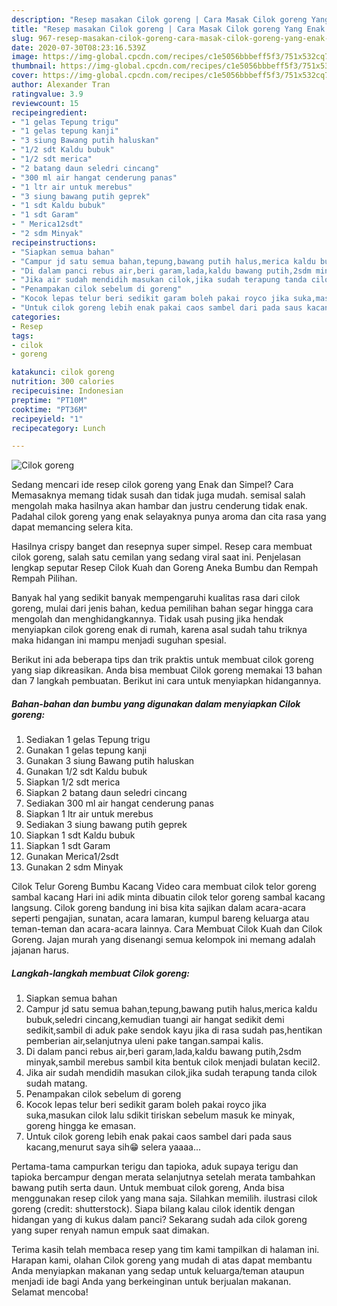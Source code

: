 ```yaml
---
description: "Resep masakan Cilok goreng | Cara Masak Cilok goreng Yang Enak Dan Mudah"
title: "Resep masakan Cilok goreng | Cara Masak Cilok goreng Yang Enak Dan Mudah"
slug: 967-resep-masakan-cilok-goreng-cara-masak-cilok-goreng-yang-enak-dan-mudah
date: 2020-07-30T08:23:16.539Z
image: https://img-global.cpcdn.com/recipes/c1e5056bbbeff5f3/751x532cq70/cilok-goreng-foto-resep-utama.jpg
thumbnail: https://img-global.cpcdn.com/recipes/c1e5056bbbeff5f3/751x532cq70/cilok-goreng-foto-resep-utama.jpg
cover: https://img-global.cpcdn.com/recipes/c1e5056bbbeff5f3/751x532cq70/cilok-goreng-foto-resep-utama.jpg
author: Alexander Tran
ratingvalue: 3.9
reviewcount: 15
recipeingredient:
- "1 gelas Tepung trigu"
- "1 gelas tepung kanji"
- "3 siung Bawang putih haluskan"
- "1/2 sdt Kaldu bubuk"
- "1/2 sdt merica"
- "2 batang daun seledri cincang"
- "300 ml air hangat cenderung panas"
- "1 ltr air untuk merebus"
- "3 siung bawang putih geprek"
- "1 sdt Kaldu bubuk"
- "1 sdt Garam"
- " Merica12sdt"
- "2 sdm Minyak"
recipeinstructions:
- "Siapkan semua bahan"
- "Campur jd satu semua bahan,tepung,bawang putih halus,merica kaldu bubuk,seledri cincang,kemudian tuangi air hangat sedikit demi sedikit,sambil di aduk pake sendok kayu jika di rasa sudah pas,hentikan pemberian air,selanjutnya uleni pake tangan.sampai kalis."
- "Di dalam panci rebus air,beri garam,lada,kaldu bawang putih,2sdm minyak,sambil merebus sambil kita bentuk cilok menjadi bulatan kecil2."
- "Jika air sudah mendidih masukan cilok,jika sudah terapung tanda cilok sudah matang."
- "Penampakan cilok sebelum di goreng"
- "Kocok lepas telur beri sedikit garam boleh pakai royco jika suka,masukan cilok lalu sdikit tiriskan sebelum masuk ke minyak, goreng hingga ke emasan."
- "Untuk cilok goreng lebih enak pakai caos sambel dari pada saus kacang,menurut saya sih😁 selera yaaaa..."
categories:
- Resep
tags:
- cilok
- goreng

katakunci: cilok goreng 
nutrition: 300 calories
recipecuisine: Indonesian
preptime: "PT10M"
cooktime: "PT36M"
recipeyield: "1"
recipecategory: Lunch

---
```



![Cilok goreng](https://img-global.cpcdn.com/recipes/c1e5056bbbeff5f3/751x532cq70/cilok-goreng-foto-resep-utama.jpg)

Sedang mencari ide resep cilok goreng yang Enak dan Simpel? Cara Memasaknya memang tidak susah dan tidak juga mudah. semisal salah mengolah maka hasilnya akan hambar dan justru cenderung tidak enak. Padahal cilok goreng yang enak selayaknya punya aroma dan cita rasa yang dapat memancing selera kita.

Hasilnya crispy banget dan resepnya super simpel. Resep cara membuat cilok goreng, salah satu cemilan yang sedang viral saat ini. Penjelasan lengkap seputar Resep Cilok Kuah dan Goreng Aneka Bumbu dan Rempah Rempah Pilihan.

Banyak hal yang sedikit banyak mempengaruhi kualitas rasa dari cilok goreng, mulai dari jenis bahan, kedua pemilihan bahan segar hingga cara mengolah dan menghidangkannya. Tidak usah pusing jika hendak menyiapkan cilok goreng enak di rumah, karena asal sudah tahu triknya maka hidangan ini mampu menjadi suguhan spesial.


Berikut ini ada beberapa tips dan trik praktis untuk membuat cilok goreng yang siap dikreasikan. Anda bisa membuat Cilok goreng memakai 13 bahan dan 7 langkah pembuatan. Berikut ini cara untuk menyiapkan hidangannya.

<!--inarticleads1-->

##### Bahan-bahan dan bumbu yang digunakan dalam menyiapkan Cilok goreng:

1. Sediakan 1 gelas Tepung trigu
1. Gunakan 1 gelas tepung kanji
1. Gunakan 3 siung Bawang putih haluskan
1. Gunakan 1/2 sdt Kaldu bubuk
1. Siapkan 1/2 sdt merica
1. Siapkan 2 batang daun seledri cincang
1. Sediakan 300 ml air hangat cenderung panas
1. Siapkan 1 ltr air untuk merebus
1. Sediakan 3 siung bawang putih geprek
1. Siapkan 1 sdt Kaldu bubuk
1. Siapkan 1 sdt Garam
1. Gunakan  Merica1/2sdt
1. Gunakan 2 sdm Minyak


Cilok Telur Goreng Bumbu Kacang Video cara membuat cilok telor goreng sambal kacang Hari ini adik minta dibuatin cilok telor goreng sambal kacang langsung. Cilok goreng bandung ini bisa kita sajikan dalam acara-acara seperti pengajian, sunatan, acara lamaran, kumpul bareng keluarga atau teman-teman dan acara-acara lainnya. Cara Membuat Cilok Kuah dan Cilok Goreng. Jajan murah yang disenangi semua kelompok ini memang adalah jajanan harus. 

<!--inarticleads2-->

##### Langkah-langkah membuat Cilok goreng:

1. Siapkan semua bahan
1. Campur jd satu semua bahan,tepung,bawang putih halus,merica kaldu bubuk,seledri cincang,kemudian tuangi air hangat sedikit demi sedikit,sambil di aduk pake sendok kayu jika di rasa sudah pas,hentikan pemberian air,selanjutnya uleni pake tangan.sampai kalis.
1. Di dalam panci rebus air,beri garam,lada,kaldu bawang putih,2sdm minyak,sambil merebus sambil kita bentuk cilok menjadi bulatan kecil2.
1. Jika air sudah mendidih masukan cilok,jika sudah terapung tanda cilok sudah matang.
1. Penampakan cilok sebelum di goreng
1. Kocok lepas telur beri sedikit garam boleh pakai royco jika suka,masukan cilok lalu sdikit tiriskan sebelum masuk ke minyak, goreng hingga ke emasan.
1. Untuk cilok goreng lebih enak pakai caos sambel dari pada saus kacang,menurut saya sih😁 selera yaaaa...


Pertama-tama campurkan terigu dan tapioka, aduk supaya terigu dan tapioka bercampur dengan merata selanjutnya setelah merata tambahkan bawang putih serta daun. Untuk membuat cilok goreng, Anda bisa menggunakan resep cilok yang mana saja. Silahkan memilih. ilustrasi cilok goreng (credit: shutterstock). Siapa bilang kalau cilok identik dengan hidangan yang di kukus dalam panci? Sekarang sudah ada cilok goreng yang super renyah namun empuk saat dimakan. 

Terima kasih telah membaca resep yang tim kami tampilkan di halaman ini. Harapan kami, olahan Cilok goreng yang mudah di atas dapat membantu Anda menyiapkan makanan yang sedap untuk keluarga/teman ataupun menjadi ide bagi Anda yang berkeinginan untuk berjualan makanan. Selamat mencoba!
